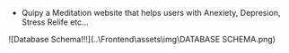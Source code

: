 - Quipy a Meditation website that helps users with Anexiety, Depresion, Stress Relife etc...

![Database Schema!!!](..\Frontend\assets\img\DATABASE SCHEMA.png)
